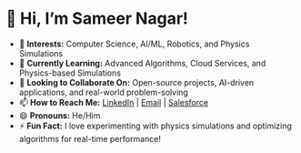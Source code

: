 # 👋 Hi, I’m Sameer Nagar!  

- 👀 **Interests:** Computer Science, AI/ML, Robotics, and Physics Simulations  
- 🌱 **Currently Learning:** Advanced Algorithms, Cloud Services, and Physics-based Simulations  
- 💞️ **Looking to Collaborate On:** Open-source projects, AI-driven applications, and real-world problem-solving  
- 📫 **How to Reach Me:** [LinkedIn](www.linkedin.com/in/aavonsameer) | [Email](mailto:sameernagar@csu.fullerton.edu) | [Salesforce](https://www.salesforce.com/trailblazer/aavonsameer) 
- 😄 **Pronouns:** He/Him  
- ⚡ **Fun Fact:** I love experimenting with physics simulations and optimizing algorithms for real-time performance!  

<!---
sameernagar-hub/sameernagar-hub is a ✨ special ✨ repository because its `README.md` (this file) appears on your GitHub profile.
You can click the Preview link to take a look at your changes.
--->
